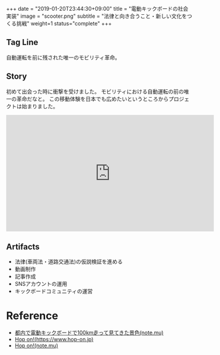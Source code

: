 +++
date = "2019-01-20T23:44:30+09:00"
title = "電動キックボードの社会実装"
image = "scooter.png"
subtitle = "法律と向き合うこと・新しい文化をつくる挑戦"
weight=1
status="complete"
+++

## Tag Line
自動運転を前に残された唯一のモビリティ革命。

## Story
初めて出会った時に衝撃を受けました。
モビリティにおける自動運転の前の唯一の革命だなと。
この移動体験を日本でも広めたいというところからプロジェクトは始まりました。

<iframe width="560" height="315" src="https://www.youtube.com/embed/gfL92pt2HJo" frameborder="0" allow="accelerometer; autoplay; encrypted-media; gyroscope; picture-in-picture" allowfullscreen></iframe>


## Artifacts
- 法律(車両法・道路交通法)の仮説検証を進める
- 動画制作
- 記事作成
- SNSアカウントの運用
- キックボードコミュニティの運営


# Reference
- [都内で電動キックボードで100km走って見てきた景色(note.mu)](https://note.mu/chocopie116/n/n7f6c338b9a9f)
- [Hop on!(https://www.hop-on.jp)](https://www.hop-on.jp/)
- [Hop on!(note.mu)](https://note.mu/chocopie116/m/m7de7f6223745)
